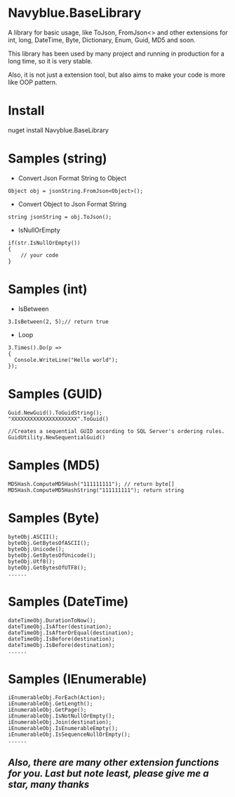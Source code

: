 # Navyblue.BaseLibrary
A library for basic usage, like ToJson, FromJson&lt;> and other extensions for int, long, DateTime, Byte, Dictionary, Enum, Guid, MD5 and soon.

This library has been used by many project and running in production for a long time, so it is very stable. 

Also, it is not just a extension tool, but also aims to make your code is more like OOP pattern.

# Install
nuget install Navyblue.BaseLibrary

# Samples (string)
- Convert Json Format String to Object
```
Object obj = jsonString.FromJson<Object>();
```

- Convert Object to Json Format String
```
string jsonString = obj.ToJson();
```
- IsNullOrEmpty
```
if(str.IsNullOrEmpty())
{
    // your code
}
```
# Samples (int)
- IsBetween
```
3.IsBetween(2, 5);// return true
```
- Loop
```
3.Times().Do(p =>
{
  Console.WriteLine("Hello world");
});
```
# Samples (GUID)
```
Guid.NewGuid().ToGuidString();
"XXXXXXXXXXXXXXXXXXXXX".ToGuid()
```
```
//Creates a sequential GUID according to SQL Server's ordering rules.
GuidUtility.NewSequentialGuid()
```
# Samples (MD5)
```
MD5Hash.ComputeMD5Hash("111111111"); // return byte[]
MD5Hash.ComputeMD5HashString("111111111"); return string 
```
# Samples (Byte)
```
byteObj.ASCII();
byteObj.GetBytesOfASCII();
byteObj.Unicode();
byteObj.GetBytesOfUnicode();
byteObj.Utf8();
byteObj.GetBytesOfUTF8();
......
```
# Samples (DateTime)
```
dateTimeObj.DurationToNow();
dateTimeObj.IsAfter(destination);
dateTimeObj.IsAfterOrEqual(destination);
dateTimeObj.IsBefore(destination);
dateTimeObj.IsBefore(destination);
......
```
# Samples (IEnumerable)
```
iEnumerableObj.ForEach(Action);
iEnumerableObj.GetLength();
iEnumerableObj.GetPage();
iEnumerableObj.IsNotNullOrEmpty();
iEnumerableObj.Join(destination);
iEnumerableObj.IsEnumerableEmpty();
iEnumerableObj.IsSequenceNullOrEmpty();
......
```
## ***Also, there are many other extension functions for you. Last but note least, please give me a star, many thanks***
